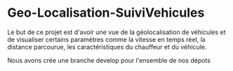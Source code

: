 # Geo-Localisation-SuiviVehicules

Le but de ce projet est d'avoir une vue de la géolocalisation de véhicules et de visualiser certains paramètres comme la vitesse en temps réel, la distance parcourue, les caractéristiques du chauffeur et du véhicule. 

Nous avons crée une branche develop pour l'ensemble de nos dépots  

